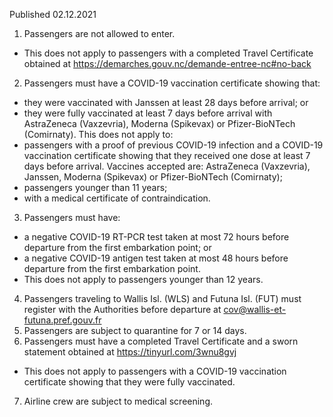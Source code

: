 Published 02.12.2021
1. Passengers are not allowed to enter.
- This does not apply to passengers with a completed Travel Certificate obtained at <a href="https://demarches.gouv.nc/demande-entree-nc#no-back">https://demarches.gouv.nc/demande-entree-nc#no-back</a>
2. Passengers must have a COVID-19 vaccination certificate showing that:
- they were vaccinated with Janssen at least 28 days before arrival; or
- they were fully vaccinated at least 7 days before arrival with AstraZeneca (Vaxzevria), Moderna (Spikevax) or Pfizer-BioNTech (Comirnaty).
This does not apply to:
- passengers with a proof of previous COVID-19 infection and a COVID-19 vaccination certificate showing that they received one dose at least 7 days before arrival. Vaccines accepted are: AstraZeneca (Vaxzevria), Janssen, Moderna (Spikevax) or Pfizer-BioNTech (Comirnaty);
- passengers younger than 11 years;
- with a medical certificate of contraindication.
3. Passengers must have:
- a negative COVID-19 RT-PCR test taken at most 72 hours before departure from the first embarkation point; or
- a negative COVID-19 antigen test taken at most 48 hours before departure from the first embarkation point.
- This does not apply to passengers younger than 12 years.
4. Passengers traveling to Wallis Isl. (WLS) and Futuna Isl. (FUT) must register with the Authorities before departure at <a href="mailto:cov@wallis-et-futuna.pref.gouv.fr">cov@wallis-et-futuna.pref.gouv.fr</a>
5. Passengers are subject to quarantine for 7 or 14 days.
6. Passengers must have a completed Travel Certificate and a sworn statement obtained at <a href="https://tinyurl.com/3wnu8gvj">https://tinyurl.com/3wnu8gvj</a>
- This does not apply to passengers with a COVID-19 vaccination certificate showing that they were fully vaccinated.
7. Airline crew are subject to medical screening.